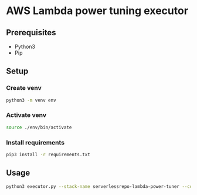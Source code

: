 # AWS Lambda power tuning executor

## Prerequisites

- Python3
- Pip

## Setup

### Create venv

```bash
python3 -m venv env
```

### Activate venv

```bash
source ./env/bin/activate
```

### Install requirements

```bash
pip3 install -r requirements.txt
```

## Usage

```bash
python3 executor.py --stack-name serverlessrepo-lambda-power-tuner --config my-test.json
```
